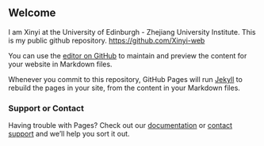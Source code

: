 ## Welcome

I am Xinyi at the University of Edinburgh - Zhejiang University Institute. This is my public github repository. 
https://github.com/Xinyi-web

You can use the [editor on GitHub](https://github.com/r0bah0lic/r0bah0lic.github.io/edit/master/index.md) to maintain and preview the content for your website in Markdown files.

Whenever you commit to this repository, GitHub Pages will run [Jekyll](https://jekyllrb.com/) to rebuild the pages in your site, from the content in your Markdown files.

### Support or Contact

Having trouble with Pages? Check out our [documentation](https://help.github.com/categories/github-pages-basics/) or [contact support](https://github.com/contact) and we’ll help you sort it out.
